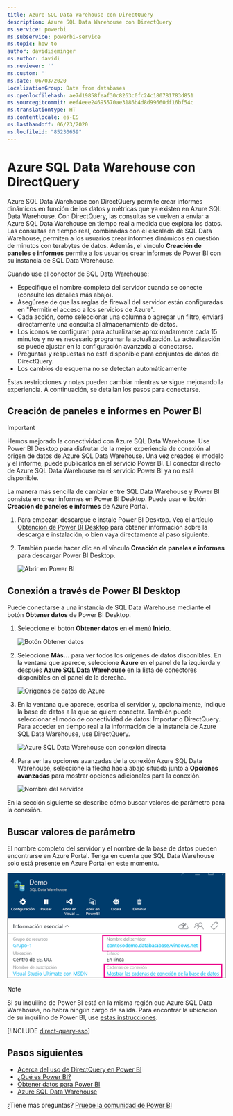 ```yaml
---
title: Azure SQL Data Warehouse con DirectQuery
description: Azure SQL Data Warehouse con DirectQuery
ms.service: powerbi
ms.subservice: powerbi-service
ms.topic: how-to
author: davidiseminger
ms.author: davidi
ms.reviewer: ''
ms.custom: ''
ms.date: 06/03/2020
LocalizationGroup: Data from databases
ms.openlocfilehash: ae7d19858feaf30c8263c0fc24c180781783d851
ms.sourcegitcommit: eef4eee24695570ae3186b4d8d99660df16bf54c
ms.translationtype: HT
ms.contentlocale: es-ES
ms.lasthandoff: 06/23/2020
ms.locfileid: "85230659"
---
```

# <a name="azure-sql-data-warehouse-with-directquery"></a>Azure SQL Data Warehouse con DirectQuery

Azure SQL Data Warehouse con DirectQuery permite crear informes dinámicos en función de los datos y métricas que ya existen en Azure SQL Data Warehouse. Con DirectQuery, las consultas se vuelven a enviar a Azure SQL Data Warehouse en tiempo real a medida que explora los datos. Las consultas en tiempo real, combinadas con el escalado de SQL Data Warehouse, permiten a los usuarios crear informes dinámicos en cuestión de minutos con terabytes de datos. Además, el vínculo **Creación de paneles e informes** permite a los usuarios crear informes de Power BI con su instancia de SQL Data Warehouse.

Cuando use el conector de SQL Data Warehouse:

* Especifique el nombre completo del servidor cuando se conecte (consulte los detalles más abajo).
* Asegúrese de que las reglas de firewall del servidor están configuradas en "Permitir el acceso a los servicios de Azure".
* Cada acción, como seleccionar una columna o agregar un filtro, enviará directamente una consulta al almacenamiento de datos.
* Los iconos se configuran para actualizarse aproximadamente cada 15 minutos y no es necesario programar la actualización.  La actualización se puede ajustar en la configuración avanzada al conectarse.
* Preguntas y respuestas no está disponible para conjuntos de datos de DirectQuery.
* Los cambios de esquema no se detectan automáticamente

Estas restricciones y notas pueden cambiar mientras se sigue mejorando la experiencia. A continuación, se detallan los pasos para conectarse.

## <a name="build-dashboards-and-reports-in-power-bi"></a>Creación de paneles e informes en Power BI

> [!Important]
> Hemos mejorado la conectividad con Azure SQL Data Warehouse. Use Power BI Desktop para disfrutar de la mejor experiencia de conexión al origen de datos de Azure SQL Data Warehouse. Una vez creados el modelo y el informe, puede publicarlos en el servicio Power BI. El conector directo de Azure SQL Data Warehouse en el servicio Power BI ya no está disponible.

La manera más sencilla de cambiar entre SQL Data Warehouse y Power BI consiste en crear informes en Power BI Desktop. Puede usar el botón **Creación de paneles e informes** de Azure Portal.

1. Para empezar, descargue e instale Power BI Desktop. Vea el artículo [Obtención de Power BI Desktop](../fundamentals/desktop-get-the-desktop.md) para obtener información sobre la descarga e instalación, o bien vaya directamente al paso siguiente.

2. También puede hacer clic en el vínculo **Creación de paneles e informes** para descargar Power BI Desktop.

    ![Abrir en Power BI](media/service-azure-sql-data-warehouse-with-direct-connect/create-reports-01.png)


## <a name="connecting-through-power-bi-desktop"></a>Conexión a través de Power BI Desktop

Puede conectarse a una instancia de SQL Data Warehouse mediante el botón **Obtener datos** de Power BI Desktop. 

1. Seleccione el botón **Obtener datos** en el menú **Inicio**.  

    ![Botón Obtener datos](media/service-azure-sql-data-warehouse-with-direct-connect/create-reports-02.png)

2. Seleccione **Más...** para ver todos los orígenes de datos disponibles. En la ventana que aparece, seleccione **Azure** en el panel de la izquierda y después **Azure SQL Data Warehouse** en la lista de conectores disponibles en el panel de la derecha.

    ![Orígenes de datos de Azure](media/service-azure-sql-data-warehouse-with-direct-connect/create-reports-03.png)

3. En la ventana que aparece, escriba el servidor y, opcionalmente, indique la base de datos a la que se quiere conectar. También puede seleccionar el modo de conectividad de datos: Importar o DirectQuery. Para acceder en tiempo real a la información de la instancia de Azure SQL Data Warehouse, use DirectQuery.

    ![Azure SQL Data Warehouse con conexión directa](media/service-azure-sql-data-warehouse-with-direct-connect/create-reports-04.png)

4. Para ver las opciones avanzadas de la conexión Azure SQL Data Warehouse, seleccione la flecha hacia abajo situada junto a **Opciones avanzadas** para mostrar opciones adicionales para la conexión.

    ![Nombre del servidor](media/service-azure-sql-data-warehouse-with-direct-connect/create-reports-05.png)

En la sección siguiente se describe cómo buscar valores de parámetro para la conexión. 

## <a name="finding-parameter-values"></a>Buscar valores de parámetro

El nombre completo del servidor y el nombre de la base de datos pueden encontrarse en Azure Portal. Tenga en cuenta que SQL Data Warehouse solo está presente en Azure Portal en este momento.

![Azure Portal](media/service-azure-sql-data-warehouse-with-direct-connect/azureportal.png)

> [!NOTE]
> Si su inquilino de Power BI está en la misma región que Azure SQL Data Warehouse, no habrá ningún cargo de salida. Para encontrar la ubicación de su inquilino de Power BI, use [estas instrucciones](https://docs.microsoft.com/power-bi/service-admin-where-is-my-tenant-located).

[!INCLUDE [direct-query-sso](../includes/direct-query-sso.md)]

## <a name="next-steps"></a>Pasos siguientes

* [Acerca del uso de DirectQuery en Power BI](desktop-directquery-about.md)
* [¿Qué es Power BI?](../fundamentals/power-bi-overview.md)  
* [Obtener datos para Power BI](service-get-data.md)  
* [Azure SQL Data Warehouse](/azure/sql-data-warehouse/sql-data-warehouse-overview-what-is/)

¿Tiene más preguntas? [Pruebe la comunidad de Power BI](https://community.powerbi.com/)
